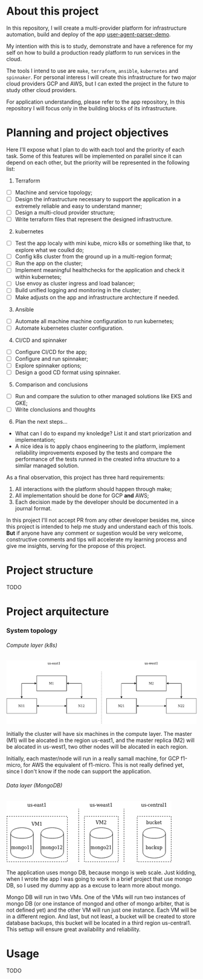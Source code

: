 # About this project

In this repository, I will create a multi-provider platform for infrastructure automation, build and deploy of the app [user-agent-parser-demo](https://github.com/lucastt/useragent-parser-demo).

My intention with this is to study, demonstrate and have a reference for my self on how to build a production ready platform to run services in the cloud.

The tools I intend to use are `make`, `terraform`, `ansible`, `kubernetes` and `spinnaker`. For personal interess I will create this infrastructure for two major cloud providers GCP and AWS, but I can exted the project in the future to study other cloud providers.

For application understanding, please refer to the app repository, In this repository I will focus only in the building blocks of its infrastructure.

# Planning and project objectives

Here I'll expose what I plan to do with each tool and the priority of each task. Some of this features will be implemented on parallel since it can depend on each other, but the priority will be represented in the following list:

1. Terraform

  - [ ] Machine and service topology;
  - [ ] Design the infrastructure necessary to support the application in a extremely reliable and easy to understand manner;
  - [ ] Design a multi-cloud provider structure;
  - [ ] Write terraform files that represent the designed infrastructure.
  
2. kubernetes

  - [ ] Test the app localy with mini kube, micro k8s or something like that, to explore what we coulkd do;
  - [ ] Config k8s cluster from the ground up in a multi-region format;
  - [ ] Run the app on the cluster;
  - [ ] Implement meaningful healthchecks for the application and check it within kubernetes;
  - [ ] Use envoy as cluster ingress and load balancer;
  - [ ] Build unified logging and monitoring in the cluster;
  - [ ] Make adjusts on the app and infrastructure archtecture if needed.
  
3. Ansible

  - [ ] Automate all machine machine configuration to run kubernetes;
  - [ ] Automate kubernetes cluster configuration.
  
4. CI/CD and spinnaker

  - [ ] Configure CI/CD for the app;
  - [ ] Configure and run spinnaker;
  - [ ] Explore spinnaker options;
  - [ ] Design a good CD format using spinnaker.
  
5. Comparison and conclusions

  - [ ] Run and compare the sulution to other managed solutions like EKS and GKE;
  - [ ] Write clonclusions and thoughts
  
6. Plan the next steps...

  - What can I do to expand my knoledge? List it and start priorization and implementation;
  - A nice idea is to apply chaos engineering to the platform, implement reliability improvements exposed by the tests and compare the performance of the tests runned in the created infra structure to a similar managed solution. 
  
  
As a final observation, this project has three hard requirements:

1. All interactions with the platform should happen through make;
2. All implementation should be done for GCP **and** AWS;
3. Each decision made by the developer should be documented in a journal format.


In this project I'll not accept PR from any other developer besides me, since this project is intended to help me study and understand each of this tools. **But** if anyone have any comment or sugestion would be very welcome, constructive comments and tips will accelerate my learning process and give me insights, serving for the propose of this project.

# Project structure

TODO

# Project arquitecture

### System topology

###### Compute layer (k8s)
![Compute layer (k8s)](docs/images/compute_layer.png?raw=true "")

Initially the cluster will have six machines in the compute layer. The master (M1) will be alocated in the region us-east1, and the master replica (M2) will be alocated in us-west1, two other nodes will be alocated in each region.

Initially, each master/node will run in a really samall machine, for GCP f1-micro, for AWS the equivalent of f1-micro. This is not really defined yet, since I don't know if the node can support the application.


###### Data layer (MongoDB)

![Data layer (MongoDB)](docs/images/data_layer.png?raw=true "Data layer (MongoDB)")
  
The application uses mongo DB, because mongo is web scale. Just kidding, when I wrote the app I was going to work in a brief project that use mongo DB, so I used my dummy app as a excuse to learn more about mongo.

Mongo DB will run in two VMs. One of the VMs will run two instances of mongo DB (or one instance of mongod and other of mongo arbiter, that is not defined yet) and the other VM will run just one instance. Each VM will be in a different region. And last, but not least, a bucket will be created to store database backups, this bucket will be located in a third region us-central1. This settup will ensure great availability and reliability.

# Usage

TODO
